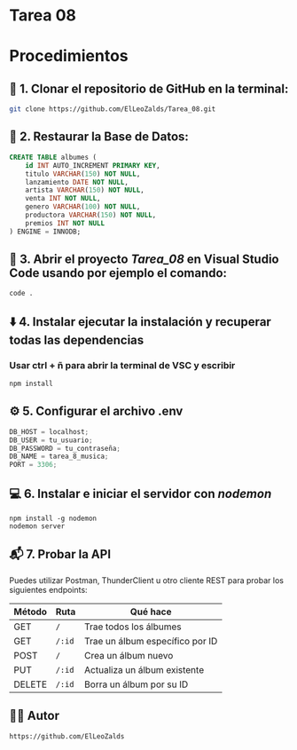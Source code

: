 # Tarea 08

# Procedimientos

## 🚀 1. Clonar el repositorio de GitHub en la terminal:

```bash
git clone https://github.com/ElLeoZalds/Tarea_08.git
```

## 💾 2. Restaurar la Base de Datos:

```sql
CREATE TABLE albumes (
    id INT AUTO_INCREMENT PRIMARY KEY,
    titulo VARCHAR(150) NOT NULL,
    lanzamiento DATE NOT NULL,
    artista VARCHAR(150) NOT NULL,
    venta INT NOT NULL,
    genero VARCHAR(100) NOT NULL,
    productora VARCHAR(150) NOT NULL,
    premios INT NOT NULL
) ENGINE = INNODB;
```

## 🔧 3. Abrir el proyecto _Tarea_08_ en Visual Studio Code usando por ejemplo el comando:

```
code .
```

## ⬇️ 4. Instalar ejecutar la instalación y recuperar todas las dependencias

### Usar **ctrl + ñ** para abrir la terminal de VSC y escribir

```bash
npm install
```

## ⚙️ 5. Configurar el archivo **.env**

```js
DB_HOST = localhost;
DB_USER = tu_usuario;
DB_PASSWORD = tu_contraseña;
DB_NAME = tarea_8_musica;
PORT = 3306;
```

## 💻 6. Instalar e iniciar el servidor con _nodemon_

```
npm install -g nodemon
nodemon server
```

## 📬 7. Probar la API

Puedes utilizar Postman, ThunderClient u otro cliente REST para probar los siguientes endpoints:

| Método | Ruta   | Qué hace                        |
| ------ | ------ | ------------------------------- |
| GET    | `/`    | Trae todos los álbumes          |
| GET    | `/:id` | Trae un álbum específico por ID |
| POST   | `/`    | Crea un álbum nuevo             |
| PUT    | `/:id` | Actualiza un álbum existente    |
| DELETE | `/:id` | Borra un álbum por su ID        |

## 🧑‍💻 Autor

```
https://github.com/ElLeoZalds
```
